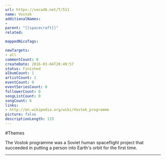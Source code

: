 ```yaml
---
url: https://vocadb.net/T/511
name: Vostok
additionalNames: 
- 
parent: "[[spacecraft]]"
related:

mappedNicoTags:

newTargets:
- all
commentCount: 0
createDate: 2016-03-04T20:49:57
status: Finished
albumCount: 1
artistCount: 1
eventCount: 0
eventSeriesCount: 0
followerCount: 0
songListCount: 0
songCount: 6
links: 
- http://en.wikipedia.org/wiki/Vostok_programme
picture: false
descriptionLength: 133
---
```


#Themes

The Vostok programme was a Soviet human spaceflight project that succeeded in putting a person into Earth's orbit for the first time.

---

